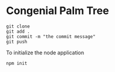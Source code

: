 # Congenial Palm Tree

```
git clone
git add .
git commit -m "the commit message"
git push
```


To initialize the node application
```
npm init
```